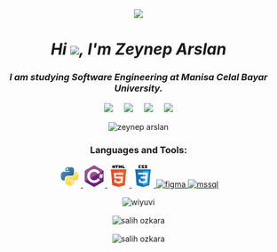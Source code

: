 <p align="center">
  <img align="center" src="https://github-profile-trophy.vercel.app/?username=wiyuvi&column=4&row=1&theme=dracula&margin-w=5"> 
</a>
</p>
<h1 align="center"><b><i>Hi <img src="https://media.giphy.com/media/hvRJCLFzcasrR4ia7z/giphy.gif" width="25px">, I'm Zeynep Arslan</i></b></h1>

<h3 align="center"><i> I am studying Software Engineering at <b>Manisa Celal Bayar University</b>.  </i></h3>



<p align='center'>
<a href="https://www.linkedin.com/in/-zeyneparslan-/"><img src="https://img.shields.io/badge/linkedin-%230077B5.svg?&style=for-the-badge&logo=linkedin&logoColor=white" /></a>&nbsp;&nbsp;&nbsp;&nbsp;
<a href="https://twitter.com/wiyuvix"><img src="https://img.shields.io/badge/twitter-%231DA1F2.svg?&style=for-the-badge&logo=twitter&logoColor=white" /></a>&nbsp;&nbsp;&nbsp;&nbsp;
<a href="mailto:zynparsln.5561@gmail.com"><img src="https://img.shields.io/badge/Gmail-D14836?style=for-the-badge&logo=gmail&logoColor=white" /></a>&nbsp;&nbsp;&nbsp;&nbsp;
<a href="#"><img src="https://estruyf-github.azurewebsites.net/api/VisitorHit?user=wiyuvi&countColor=%237B1E7A" /></a>
</p>

<p align="center">
<img align="center" src="https://www.codewars.com/users/zeyneparslan/badges/large" alt="zeynep arslan" />
</a>
</p>
  <h3 align="center">Languages and Tools:</h3>
<p align="center"><a href="https://www.python.org" target="_blank" rel="noreferrer"> <img src="https://raw.githubusercontent.com/devicons/devicon/master/icons/python/python-original.svg" alt="python" width="40" height="40"/> </a> <a href="https://www.w3schools.com/cs/" target="_blank" rel="noreferrer"> <img src="https://raw.githubusercontent.com/devicons/devicon/master/icons/csharp/csharp-original.svg" alt="csharp" width="40" height="40"/> </a></a> <a href="https://www.w3.org/html/" target="_blank" rel="noreferrer"> <img src="https://raw.githubusercontent.com/devicons/devicon/master/icons/html5/html5-original-wordmark.svg" alt="html5" width="40" height="40"/> </a> <a href="https://www.w3schools.com/css/" target="_blank" rel="noreferrer"> <img src="https://raw.githubusercontent.com/devicons/devicon/master/icons/css3/css3-original-wordmark.svg" alt="css3" width="40" height="40"/> </a> <a href="https://www.figma.com/" target="_blank" rel="noreferrer"> <img src="https://www.vectorlogo.zone/logos/figma/figma-icon.svg" alt="figma" width="40" height="40"/>  <a href="https://www.microsoft.com/en-us/sql-server" target="_blank" rel="noreferrer"> <img src="https://www.svgrepo.com/show/303229/microsoft-sql-server-logo.svg" alt="mssql" width="40" height="40"/> </a>  </p>
<p align="center">
<img align="center" src="https://github-readme-stats.vercel.app/api/top-langs?username=wiyuvi&show_icons=true&theme=dracula&include_all_commits=true&count_private=true&layout=compact" alt="wiyuvi" /
</a>
</p>


<p align="center">
<img align="center" src="https://github-readme-streak-stats.herokuapp.com/?user=wiyuvi&show_icons=true&theme=dracula&include_all_commits=true&count_private=true" alt="salih ozkara" />
</a>
</p>

<p align="center">
<img align="center" src="https://github-readme-stats.vercel.app/api?username=wiyuvi&show_icons=true&theme=dracula&include_all_commits=true&count_private=true" alt="salih ozkara" />
</a>
</p>
